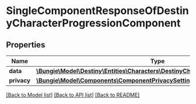 # SingleComponentResponseOfDestinyCharacterProgressionComponent

## Properties
Name | Type | Description | Notes
------------ | ------------- | ------------- | -------------
**data** | [**\Bungie\Model\Destiny\Entities\Characters\DestinyCharacterProgressionComponent**](DestinyCharacterProgressionComponent.md) |  | [optional] 
**privacy** | [**\Bungie\Model\Components\ComponentPrivacySetting**](ComponentPrivacySetting.md) |  | [optional] 

[[Back to Model list]](../README.md#documentation-for-models) [[Back to API list]](../README.md#documentation-for-api-endpoints) [[Back to README]](../README.md)


